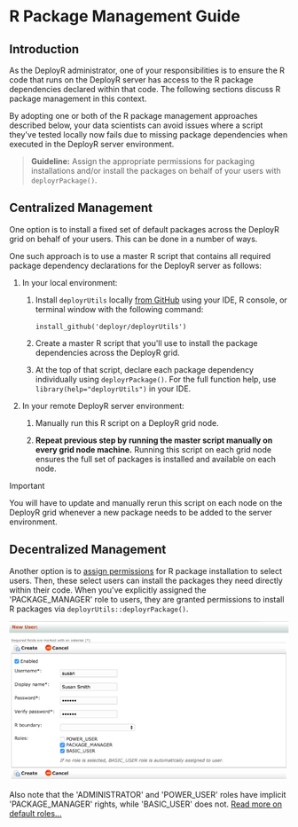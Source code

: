 # R Package Management Guide

## Introduction

As the DeployR administrator, one of your responsibilities is to ensure the R code that runs on the DeployR server has access to the R package dependencies declared within that code. The following sections discuss R package management in this context.

By adopting one or both of the R package management approaches described below, your data scientists can avoid issues where a script they've tested locally now fails due to missing package dependencies when executed in the DeployR server environment.

>**Guideline:** Assign the appropriate permissions for packaging installations and/or install the packages on behalf of your users with `deployrPackage()`.

## Centralized Management

One option is to install a fixed set of default packages across the DeployR grid on behalf of your users. This can be done in a number of ways.

One such approach is to use a master R script that contains all required package dependency declarations for the DeployR server as follows:

1.  In your local environment:

    1.  Install `deployrUtils` locally [from GitHub](https://github.com/deployr/deployrUtils/releases) using your IDE, R console, or terminal window with the following command:

            install_github('deployr/deployrUtils')

    2.  Create a master R script that you'll use to install the package dependencies across the DeployR grid.

    3.  At the top of that script, declare each package dependency individually using `deployrPackage()`. For the full function help, use `library(help="deployrUtils")` in your IDE.

2.  In your remote DeployR server environment:

    1.  Manually run this R script on a DeployR grid node.

    2.  **Repeat previous step by running the master script manually on every grid node machine.** Running this script on each grid node ensures the full set of packages is installed and available on each node.

>[!IMPORTANT]
>You will have to update and manually rerun this script on each node on the DeployR grid whenever a new package needs to be added to the server environment.

## Decentralized Management

Another option is to [assign permissions](https://deployr.revolutionanalytics.com/documents/help/admin-console/#Topics/role-view-edit.htm) for R package installation to select users. Then, these select users can install the packages they need directly within their code. When you've explicitly assigned the 'PACKAGE\_MANAGER' role to users, they are granted permissions to install R packages via `deployrUtils::deployrPackage()`.

![Login](./media/deployr-package-management/packagemgr.png)

Also note that the 'ADMINISTRATOR' and 'POWER\_USER' roles have implicit 'PACKAGE\_MANAGER' rights, while 'BASIC\_USER' does not. [Read more on default roles...](https://deployr.revolutionanalytics.com/documents/help/admin-console//#Topics/role-default.htm)


